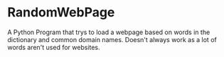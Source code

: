 # RandomWebPage

A Python Program that trys to load a webpage based on words in the dictionary and common domain names.
Doesn't always work as a lot of words aren't used for websites.
